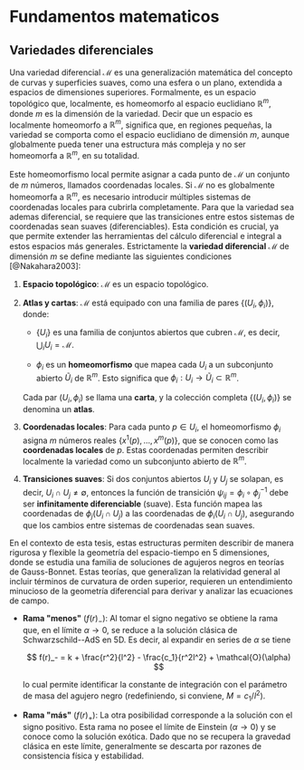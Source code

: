 # Fundamentos matematicos

## Variedades diferenciales

Una variedad diferencial $\mathcal{M}$ es una generalización matemática
del concepto de curvas y superficies suaves, como una esfera o un plano,
extendida a espacios de dimensiones superiores. Formalmente, es un
espacio topológico que, localmente, es homeomorfo al espacio euclidiano
$\mathbb{R}^m$, donde $m$ es la dimensión de la variedad. Decir que un
espacio es localmente homeomorfo a $\mathbb{R}^m$, significa que, en
regiones pequeñas, la variedad se comporta como el espacio euclidiano de
dimensión $m$, aunque globalmente pueda tener una estructura más
compleja y no ser homeomorfa a $\mathbb{R}^m$, en su totalidad.

Este homeomorfismo local permite asignar a cada punto de $\mathcal{M}$
un conjunto de $m$ números, llamados coordenadas locales. Si
$\mathcal{M}$ no es globalmente homeomorfa a $\mathbb{R}^m$, es
necesario introducir múltiples sistemas de coordenadas locales para
cubrirla completamente. Para que la variedad sea ademas diferencial, se
requiere que las transiciones entre estos sistemas de coordenadas sean
suaves (diferenciables). Esta condición es crucial, ya que permite
extender las herramientas del cálculo diferencial e integral a estos
espacios más generales. Estrictamente la **variedad diferencial**
$\mathcal{M}$ de dimensión $m$ se define mediante las siguientes
condiciones [@Nakahara2003]:

1.  **Espacio topológico**: $\mathcal{M}$ es un espacio topológico.

2.  **Atlas y cartas**: $\mathcal{M}$ está equipado con una familia de
    pares $\{(U_i, \phi_i)\}$, donde:

    - $\{U_i\}$ es una familia de conjuntos abiertos que cubren
      $\mathcal{M}$, es decir, $\bigcup_i U_i = \mathcal{M}$.

    - $\phi_i$ es un **homeomorfismo** que mapea cada $U_i$ a un
      subconjunto abierto $\tilde{U}_i$ de $\mathbb{R}^m$. Esto
      significa que $\phi_i: U_i \to \tilde{U}_i \subset \mathbb{R}^m$.

    Cada par $(U_i, \phi_i)$ se llama una **carta**, y la colección
    completa $\{(U_i, \phi_i)\}$ se denomina un **atlas**.

3.  **Coordenadas locales**: Para cada punto $p \in U_i$, el
    homeomorfismo $\phi_i$ asigna $m$ números reales
    $\{x^1(p), \dots, x^m(p)\}$, que se conocen como las **coordenadas
    locales** de $p$. Estas coordenadas permiten describir localmente la
    variedad como un subconjunto abierto de $\mathbb{R}^m$.

4.  **Transiciones suaves**: Si dos conjuntos abiertos $U_i$ y $U_j$ se
    solapan, es decir, $U_i \cap U_j \neq \emptyset$, entonces la
    función de transición $\psi_{ij} = \phi_i \circ \phi_j^{-1}$ debe
    ser **infinitamente diferenciable** (suave). Esta función mapea las
    coordenadas de $\phi_j(U_i \cap U_j)$ a las coordenadas de
    $\phi_i(U_i \cap U_j)$, asegurando que los cambios entre sistemas de
    coordenadas sean suaves.

En el contexto de esta tesis, estas estructuras permiten describir de
manera rigurosa y flexible la geometría del espacio-tiempo en 5
dimensiones, donde se estudia una familia de soluciones de agujeros
negros en teorías de Gauss-Bonnet. Estas teorías, que generalizan la
relatividad general al incluir términos de curvatura de orden superior,
requieren un entendimiento minucioso de la geometría diferencial para
derivar y analizar las ecuaciones de campo.

- **Rama "menos"** ($f(r)_-$): Al tomar el signo negativo se obtiene la
  rama que, en el límite $\alpha\to0$, se reduce a la solución clásica
  de Schwarzschild--AdS en 5D. Es decir, al expandir en series de
  $\alpha$ se tiene

  $$
  f(r)_- = k + \frac{r^2}{l^2} - \frac{c_1}{r^2l^2} + \mathcal{O}(\alpha)
  $$

  lo cual permite identificar la constante de integración con el
  parámetro de masa del agujero negro (redefiniendo, si conviene,
  $M=c_1/l^2$).

- **Rama "más"** ($f(r)_+$): La otra posibilidad corresponde a la
  solución con el signo positivo. Esta rama no posee el límite de
  Einstein ($\alpha\to0$) y se conoce como la solución exótica. Dado que
  no se recupera la gravedad clásica en este límite, generalmente se
  descarta por razones de consistencia física y estabilidad.

